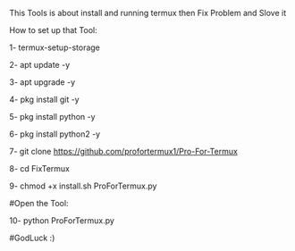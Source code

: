 This Tools is about install and running termux then Fix Problem and Slove it


How to set up that Tool: 


1- termux-setup-storage

2- apt update -y

3- apt upgrade -y

4- pkg install git -y

5- pkg install python -y

6- pkg install python2 -y

7- git clone https://github.com/profortermux1/Pro-For-Termux

8- cd FixTermux

9- chmod +x install.sh ProForTermux.py

#Open the Tool:

10- python ProForTermux.py



#GodLuck :)
